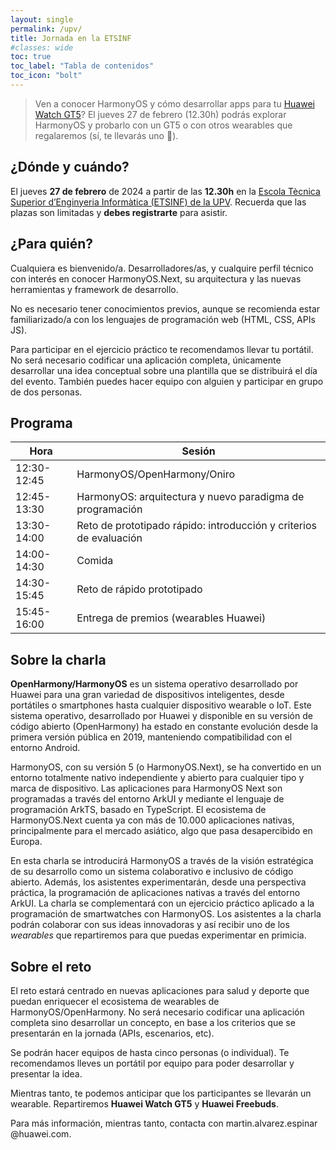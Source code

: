 ```yaml
---
layout: single
permalink: /upv/
title: Jornada en la ETSINF
#classes: wide
toc: true
toc_label: "Tabla de contenidos"
toc_icon: "bolt"
---
```


<!--redirect from https://bit.ly/upv-harmonyos-->

> Ven a conocer HarmonyOS y cómo desarrollar apps para tu [Huawei Watch GT5](https://consumer.huawei.com/es/wearables/watch-gt5/specs/)? El jueves 27 de febrero (12.30h) podrás explorar HarmonyOS y probarlo con un GT5 o con otros wearables que regalaremos (sí, te llevarás uno 🙂).

## ¿Dónde y cuándo?

El jueves __27 de febrero__ de 2024 a partir de las __12.30h__ en la [Escola Tècnica Superior d’Enginyeria Informàtica (ETSINF) de la UPV](https://www.upv.es/entidades/etsinf/). Recuerda que las plazas son limitadas y __debes registrarte__ para asistir. 

## ¿Para quién?

Cualquiera es bienvenido/a. Desarrolladores/as, y cualquire perfil técnico con interés en conocer HarmonyOS.Next, su arquitectura y las nuevas herramientas y framework de desarrollo. 

No es necesario tener conocimientos previos, aunque se recomienda estar familiarizado/a con los lenguajes de programación web (HTML, CSS, APIs JS).

Para participar en el ejercicio práctico te recomendamos llevar tu portátil. No será necesario codificar una aplicación completa, únicamente desarrollar una idea conceptual sobre una plantilla que se distribuirá el día del evento. También puedes hacer equipo con alguien y participar en grupo de dos personas. 

## Programa 

| Hora | Sesión |
|------|--------|
| 12:30-12:45 | HarmonyOS/OpenHarmony/Oniro |
| 12:45-13:30 | HarmonyOS: arquitectura y nuevo paradigma de programación |
| 13:30-14:00 | Reto de prototipado rápido: introducción y criterios de evaluación | 
| 14:00-14:30 | Comida | 
| 14:30-15:45 | Reto de rápido prototipado |
| 15:45-16:00 | Entrega de premios (wearables Huawei) |

## Sobre la charla 

__OpenHarmony/HarmonyOS__ es un sistema operativo desarrollado por Huawei para una gran variedad de dispositivos inteligentes, desde portátiles o smartphones hasta cualquier dispositivo wearable o IoT. Este sistema operativo, desarrollado por Huawei y disponible en su versión de código abierto (OpenHarmony) ha estado en constante evolución desde la primera versión pública en 2019, manteniendo compatibilidad con el entorno Android. 

HarmonyOS, con su versión 5 (o HarmonyOS.Next), se ha convertido en un entorno totalmente nativo independiente y abierto para cualquier tipo y marca de dispositivo. Las aplicaciones para HarmonyOS Next son programadas a través del entorno ArkUI y mediante el lenguaje de programación ArkTS, basado en TypeScript. El ecosistema de HarmonyOS.Next cuenta ya con más de 10.000 aplicaciones nativas, principalmente para el mercado asiático, algo que pasa desapercibido en Europa.

En esta charla se introducirá HarmonyOS a través de la visión estratégica de su desarrollo como un sistema colaborativo e inclusivo de código abierto. Además, los asistentes experimentarán, desde una perspectiva práctica, la programación de aplicaciones nativas a través del entorno ArkUI. La charla se complementará con un ejercicio práctico aplicado a la programación de smartwatches con HarmonyOS. Los asistentes a la charla podrán colaborar con sus ideas innovadoras y así recibir uno de los _wearables_ que repartiremos para que puedas experimentar en primicia.

## Sobre el reto

El reto estará centrado en nuevas aplicaciones para salud y deporte que puedan enriquecer el ecosistema de wearables de HarmonyOS/OpenHarmony. No será necesario codificar una aplicación completa sino desarrollar un concepto, en base a los criterios que se presentarán en la jornada (APIs, escenarios, etc).   

Se podrán hacer equipos de hasta cinco personas (o individual). Te recomendamos lleves un portátil por equipo para poder desarrollar y presentar la idea.

Mientras tanto, te podemos anticipar que los participantes se llevarán un wearable. Repartiremos __Huawei Watch GT5__ y __Huawei Freebuds__.

Para más información, mientras tanto, contacta con martin.alvarez.espinar @huawei.com.

